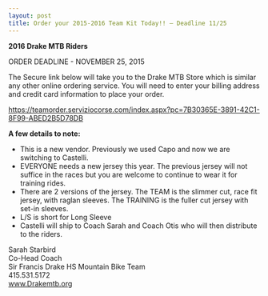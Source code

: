 ```yaml
---
layout: post
title: Order your 2015-2016 Team Kit Today!! – Deadline 11/25
---
```


**2016 Drake MTB Riders**<br>

ORDER DEADLINE - NOVEMBER 25, 2015

The Secure link below will take you to the Drake MTB Store which is similar any other online ordering service. You will need to enter your billing address and credit card information to place your order. 

<https://teamorder.serviziocorse.com/index.aspx?pc=7B30365E-3891-42C1-8F99-ABED2B5D78DB>

**A few details to note:**

* This is a new vendor. Previously we used Capo and now we are switching to Castelli. 
* EVERYONE needs a new jersey this year. The previous jersey will not suffice in the races but you are welcome to continue to wear it for training rides.  
* There are 2 versions of the jersey. The TEAM is the slimmer cut, race fit jersey, with raglan sleeves. The TRAINING is the fuller cut jersey with set-in sleeves. 
* L/S is short for Long Sleeve
* Castelli will ship to Coach Sarah and Coach Otis who will then distribute to the riders. 

Sarah Starbird<br>
Co-Head Coach<br>
Sir Francis Drake HS Mountain Bike Team<br>
415.531.5172<br>
www.Drakemtb.org